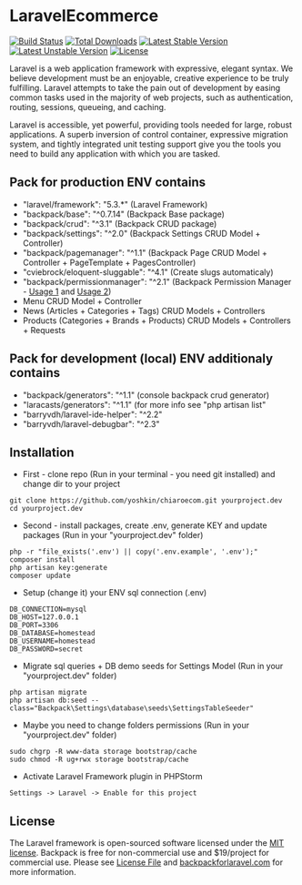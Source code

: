 # LaravelEcommerce

[![Build Status](https://travis-ci.org/laravel/framework.svg)](https://travis-ci.org/laravel/framework)
[![Total Downloads](https://poser.pugx.org/laravel/framework/d/total.svg)](https://packagist.org/packages/laravel/framework)
[![Latest Stable Version](https://poser.pugx.org/laravel/framework/v/stable.svg)](https://packagist.org/packages/laravel/framework)
[![Latest Unstable Version](https://poser.pugx.org/laravel/framework/v/unstable.svg)](https://packagist.org/packages/laravel/framework)
[![License](https://poser.pugx.org/laravel/framework/license.svg)](https://packagist.org/packages/laravel/framework)

Laravel is a web application framework with expressive, elegant syntax. We believe development must be an enjoyable, creative experience to be truly fulfilling. Laravel attempts to take the pain out of development by easing common tasks used in the majority of web projects, such as authentication, routing, sessions, queueing, and caching.

Laravel is accessible, yet powerful, providing tools needed for large, robust applications. A superb inversion of control container, expressive migration system, and tightly integrated unit testing support give you the tools you need to build any application with which you are tasked.

## Pack for production ENV contains
- "laravel/framework": "5.3.*" (Laravel Framework)
- "backpack/base": "^0.7.14" (Backpack Base package)
- "backpack/crud": "^3.1" (Backpack CRUD package)
- "backpack/settings": "^2.0" (Backpack Settings CRUD Model + Controller)
- "backpack/pagemanager": "^1.1" (Backpack Page CRUD Model + Controller + PageTemplate + PagesController)
- "cviebrock/eloquent-sluggable": "^4.1" (Create slugs automaticaly)
- "backpack/permissionmanager": "^2.1" (Backpack Permission Manager - [Usage 1](https://github.com/Laravel-Backpack/PermissionManager#using-permissions) and [Usage 2](https://github.com/spatie/laravel-permission#usage))
- Menu CRUD Model + Controller
- News (Articles + Categories + Tags) CRUD Models + Controllers
- Products (Categories + Brands + Products) CRUD Models + Controllers + Requests

## Pack for development (local) ENV additionaly contains
- "backpack/generators": "^1.1" (console backpack crud generator)
- "laracasts/generators": "^1.1" (for more info see "php artisan list"
- "barryvdh/laravel-ide-helper": "^2.2"
- "barryvdh/laravel-debugbar": "^2.3"

## Installation

- First - clone repo (Run in your terminal - you need git installed) and change dir to your project
```
git clone https://github.com/yoshkin/chiaroecom.git yourproject.dev
cd yourproject.dev
```

- Second - install packages, create .env, generate KEY and update packages (Run in your "yourproject.dev" folder)
```
php -r "file_exists('.env') || copy('.env.example', '.env');"
composer install
php artisan key:generate
composer update
```

- Setup (change it) your ENV sql connection (.env)
```
DB_CONNECTION=mysql
DB_HOST=127.0.0.1
DB_PORT=3306
DB_DATABASE=homestead
DB_USERNAME=homestead
DB_PASSWORD=secret
```

- Migrate sql queries + DB demo seeds for Settings Model (Run in your "yourproject.dev" folder)
```
php artisan migrate
php artisan db:seed --class="Backpack\Settings\database\seeds\SettingsTableSeeder"
```

- Maybe you need to change folders permissions (Run in your "yourproject.dev" folder)
```
sudo chgrp -R www-data storage bootstrap/cache
sudo chmod -R ug+rwx storage bootstrap/cache
```

- Activate Laravel Framework plugin in PHPStorm
```
Settings -> Laravel -> Enable for this project
```

## License

The Laravel framework is open-sourced software licensed under the [MIT license](http://opensource.org/licenses/MIT).
Backpack is free for non-commercial use and $19/project for commercial use. Please see [License File](https://github.com/Laravel-Backpack/Base/blob/master/LICENSE.md) and [backpackforlaravel.com](https://backpackforlaravel.com/#pricing) for more information.

